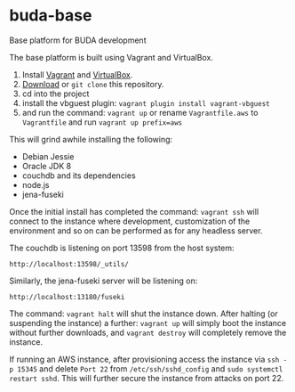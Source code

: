 # buda-base
Base platform for BUDA development

The base platform is built using Vagrant and VirtualBox.

1. Install [Vagrant](https://www.vagrantup.com/downloads.html) and [VirtualBox](https://www.virtualbox.org/wiki/Downloads). 
1. [Download](https://github.com/BuddhistDigitalResourceCenter/buda-base/archive/master.zip) or `git clone` this repository.
1. cd into the project
1. install the vbguest plugin: `vagrant plugin install vagrant-vbguest`
1. and run the command: `vagrant up` or rename `Vagrantfile.aws` to `Vagrantfile` and run `vagrant up prefix=aws`

This will grind awhile installing the following:

* Debian Jessie
* Oracle JDK 8
* couchdb and its dependencies
* node.js
* jena-fuseki

Once the initial install has completed the command: `vagrant ssh` will connect to the instance where development, customization of the environment and so on can be performed as for any headless server.

The couchdb is listening on port 13598 from the host system:

    http://localhost:13598/_utils/

Similarly, the jena-fuseki server will be listening on:

    http://localhost:13180/fuseki

The command: `vagrant halt` will shut the instance down. After halting (or suspending the instance) a further: `vagrant up` will simply boot the instance without further downloads, and `vagrant destroy` will completely remove the instance. 

If running an AWS instance, after provisioning access the instance via `ssh -p 15345` and delete
`Port 22` from `/etc/ssh/sshd_config` and `sudo systemctl restart sshd`. This will further secure the instance from attacks on port 22.